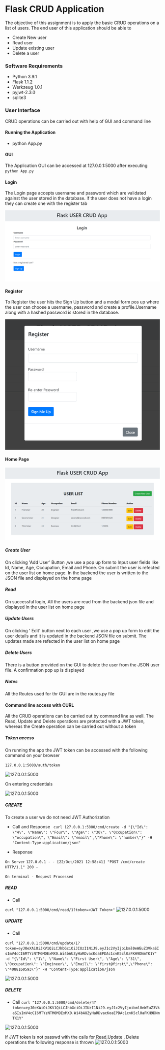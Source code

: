# Flask CRUD Application
The objective of this assignment is to apply the basic CRUD operations on a list of users.
The end user of this application should be able to 
- Create New user
- Read user
- Update existing user
- Delete a user

### Software Requirements
- Python 3.9.1
- Flask 1.1.2
- Werkzeug 1.0.1
- pyjwt-2.3.0
- sqlite3

### User Interface
CRUD operations can be carried out with help of GUI and command line

#### Running the Application

- python App.py

#### GUI
The Application GUI can be accessed at 127.0.0.1:5000 after executing ```python App.py```

#### Login
The Login page accepts username and password which are validated against the user stored in the database. If the user 
does not have a login they can create one with the register tab

![127.0.0.1:5000](images/login.PNG)

#### Register
To Register the user hits the Sign Up button and a modal form pos up where the user can choose a username, password and 
create a profile.Username along with a hashed password is stored in the database.

![127.0.0.1:5000](images/signup.PNG)

#### Home Page

![127.0.0.1:5000](images/home.PNG)

##### Create User
On clicking 'Add User' Button ,we use a pop up form to Input user fields like Id, Name, Age, Occupation, Email and Phone. 
On submit the user is refected on the user list on home page. In the backend the user is  written to the JSON file 
and displayed on the home page

##### Read 
On successful login, 
All the users are read from the backend json file and displayed in the user list on home page

##### Update Users
On clicking ' Edit' button next to each user ,we use a pop up form to edit the user details and it is updated in the 
backend JSON file on submit. The updates made are refected in the user list on home page

##### Delete Users
There is a button provided on the GUI to delete the user from the JSON user file. A confirmation pop up is displayed

##### Notes
All the Routes used for thr GUI are in the routes.py file

#### Command line access with CURL

All the CRUD operations can be carried out by command line as well.
The Read, Update and Delete operations are protected with a JWT token, whereas the Create operation can be carried out 
without a token

##### Token access
On running the app the JWT token can be accessed with the following command on your browser

```127.0.0.1:5000/auth/token```

![127.0.0.1:5000](images/authorize.PNG)

On entering credentials

![127.0.0.1:5000](images/token.PNG)

##### CREATE
To create a user we do not need JWT Authorization

- Call and Response
``` curl 127.0.0.1:5000/cmd/create -d "{\"Id\": \"4\", \"Name\": \"Four\", \"Age\": \"30\", \"Occupation\": \"occupation\", \"Email\": \"email\"```
```,\"Phone\": \"number\"}" -H "Content-Type:application/json"```

- Response

``` On Server ```
```127.0.0.1 - - [22/Oct/2021 12:58:41] "POST /cmd/create HTTP/1.1" 200 -```

```On terminal - Request Processed```

##### READ
- Call

``` curl "127.0.0.1:5000/cmd/read/1?token=<JWT Token>" ```
![127.0.0.1:5000](images/read.PNG)

##### UPDATE
- Call

```curl "127.0.0.1:5000/cmd/update/1?token=eyJ0eXAiOiJKV1QiLCJhbGciOiJIUzI1NiJ9.eyJ1c2VyIjoibml0eWEuZ3VkaSIsImV4cCI6MTYzNTM0MDExMX0.Wi4bAUZyHaRDvacKoaEPDAc1cvK5cl0aFKH9DNmTK1Y"  -d "{\"Id\": \"1\", \"Name\": \"First User\", \"Age\": \"31\", \"Occupation\": \"Engineer\", \"Email\": \"first@first\",\"Phone\": \"4088160593\"}" -H "Content-Type:application/json```

![127.0.0.1:5000](images/update.PNG)

##### DELETE
- Call
```curl "127.0.0.1:5000/cmd/delete/4?token=eyJ0eXAiOiJKV1QiLCJhbGciOiJIUzI1NiJ9.eyJ1c2VyIjoibml0eWEuZ3VkaSIsImV4cCI6MTYzNTM0MDExMX0.Wi4bAUZyHaRDvacKoaEPDAc1cvK5cl0aFKH9DNmTK1Y" ```

![127.0.0.1:5000](images/delete.PNG)



If JWT token is not passwd with the calls for Read,Update , Delete operations the following response is thrown
![127.0.0.1:5000](images/tokenmiss.PNG)


